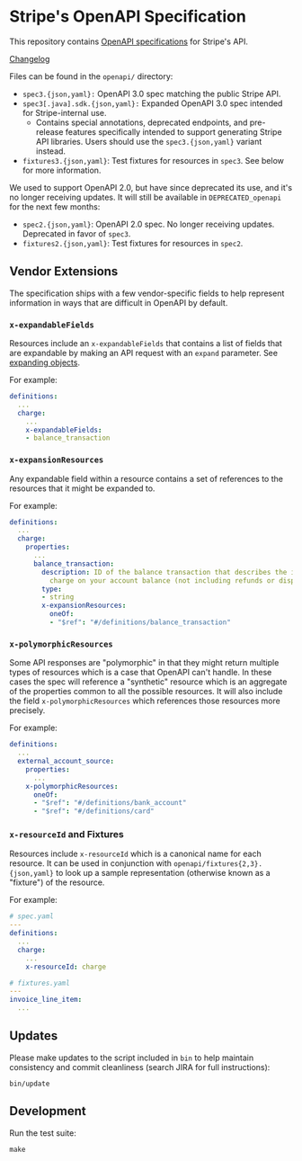 # Stripe's OpenAPI Specification 

This repository contains [OpenAPI specifications][openapi] for Stripe's API.

[Changelog](https://github.com/stripe/openapi/releases/)


Files can be found in the `openapi/` directory:

* `spec3.{json,yaml}:` OpenAPI 3.0 spec matching the public Stripe API.
* `spec3[.java].sdk.{json,yaml}:` Expanded OpenAPI 3.0 spec intended for Stripe-internal
  use.
    * Contains special annotations, deprecated endpoints, and pre-release
      features specifically intended to support generating Stripe API
      libraries. Users should use the `spec3.{json,yaml}` variant instead.
* `fixtures3.{json,yaml}`: Test fixtures for resources in `spec3`. See below
  for more information.

We used to support OpenAPI 2.0, but have since deprecated its use, and it's no
longer receiving updates. It will still be available in `DEPRECATED_openapi`
for the next few months:

* `spec2.{json,yaml}`: OpenAPI 2.0 spec. No longer receiving updates.
  Deprecated in favor of `spec3`.
* `fixtures2.{json,yaml}`: Test fixtures for resources in `spec2`.

## Vendor Extensions

The specification ships with a few vendor-specific fields to help represent
information in ways that are difficult in OpenAPI by default.

### `x-expandableFields`

Resources include an `x-expandableFields` that contains a list of fields that
are expandable by making an API request with an `expand` parameter. See
[expanding objects][expand].

For example:

``` yaml
definitions:
  ...
  charge:
    ...
    x-expandableFields:
    - balance_transaction
```

### `x-expansionResources`

Any expandable field within a resource contains a set of references to the
resources that it might be expanded to.

For example:

``` yaml
definitions:
  ...
  charge:
    properties:
      ...
      balance_transaction:
        description: ID of the balance transaction that describes the impact of this
          charge on your account balance (not including refunds or disputes).
        type:
        - string
        x-expansionResources:
          oneOf:
          - "$ref": "#/definitions/balance_transaction"
```

### `x-polymorphicResources`

Some API responses are "polymorphic" in that they might return multiple types
of resources which is a case that OpenAPI can't handle. In these cases the spec
will reference a "synthetic" resource which is an aggregate of the properties
common to all the possible resources. It will also include the field
`x-polymorphicResources` which references those resources more precisely.

For example:

``` yaml
definitions:
  ...
  external_account_source:
    properties:
      ...
    x-polymorphicResources:
      oneOf:
      - "$ref": "#/definitions/bank_account"
      - "$ref": "#/definitions/card"
```

### `x-resourceId` and Fixtures

Resources include `x-resourceId` which is a canonical name for each resource.
It can be used in conjunction with `openapi/fixtures{2,3}.{json,yaml}` to look
up a sample representation (otherwise known as a "fixture") of the resource.

For example:

``` yaml
# spec.yaml
---
definitions:
  ...
  charge:
    ...
    x-resourceId: charge

# fixtures.yaml
---
invoice_line_item:
  ...
```

## Updates

Please make updates to the script included in `bin` to help maintain
consistency and commit cleanliness (search JIRA for full instructions):

    bin/update

## Development

Run the test suite:

    make

[expand]: https://stripe.com/docs/api/java#expanding_objects
[openapi]: https://www.openapis.org/

<!--
# vim: set tw=79:
-->
